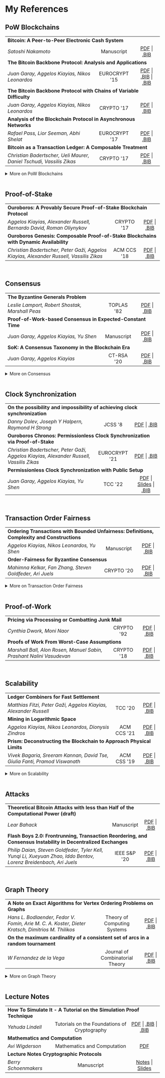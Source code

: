 # My References

## PoW Blockchains

<table>
<tr><td colspan="3"><strong>Bitcoin: A Peer-to-Peer Electronic Cash System</strong></td></tr>
<tr>
	<td><i>Satoshi Nakamoto</i></td>
	<td min-width="150" align="center">Manuscript</td>
	<td min-width="150" align="center"><a href="https://www.bitcoin.com/bitcoin.pdf" target="_blank" rel="noopener noreferrer">PDF</a> | <a href="bib/nakamoto2009bitcoin.bib" target="_blank" rel="noopener noreferrer" title="manuscript">.BIB</a></td>
</tr>
<tr><td colspan="3"><strong>The Bitcoin Backbone Protocol: Analysis and Applications</strong></td></tr>
<tr>
	<td><i>Juan Garay, Aggelos Kiayias, Nikos Leonardos</i></td>
	<td min-width="150" align="center">EUROCRYPT '15</td>
	<td min-width="150" align="center"><a href="https://eprint.iacr.org/2014/765.pdf" target="_blank" rel="noopener noreferrer">PDF</a> | <a href="bib/10.1007_978-3-662-46803-6_10.bib" target="_blank" rel="noopener noreferrer" title="conference paper">.BIB</a> | <a href="bib/cryptoeprint:2014_765.bib" target="_blank" rel="noopener noreferrer" title="eprint">.BIB</a></td>
</tr>
<tr><td colspan="3"><strong>The Bitcoin Backbone Protocol with Chains of Variable Difficulty</strong></td></tr>
<tr>
	<td><i>Juan Garay, Aggelos Kiayias, Nikos Leonardos</i></td>
	<td min-width="150" align="center">CRYPTO '17</td>
	<td min-width="150" align="center"><a href="https://eprint.iacr.org/2016/1048.pdf" target="_blank" rel="noopener noreferrer">PDF</a> | <a href="bib/10.1007_978-3-319-63688-7_10.bib" target="_blank" rel="noopener noreferrer" title="conference paper">.BIB</a></td>
</tr>
<tr><td colspan="3"><strong>Analysis of the Blockchain Protocol in Asynchronous Networks</strong></td></tr>
<tr>
	<td><i>Rafael Pass, Lior Seeman, Abhi Shelat</i></td>
	<td min-width="150" align="center">EUROCRYPT '17</td>
	<td min-width="150" align="center"><a href="https://eprint.iacr.org/2016/454.pdf" target="_blank" rel="noopener noreferrer">PDF</a> | <a href="bib/10.1007_978-3-319-56614-6_22.bib" target="_blank" rel="noopener noreferrer" title="conference paper">.BIB</a></td>
</tr>
<tr><td colspan="3"><strong>Bitcoin as a Transaction Ledger: A Composable Treatment</strong></td></tr>
<tr>
	<td><i>Christian Badertscher, Ueli Maurer, Daniel Tschudi, Vassilis Zikas</i></td>
	<td min-width="150" align="center">CRYPTO '17</td>
	<td min-width="150" align="center"><a href="https://eprint.iacr.org/2017/149.pdf" target="_blank" rel="noopener noreferrer">PDF</a> | <a href="bib/10.1007_978-3-319-63688-7_11.bib" target="_blank" rel="noopener noreferrer" title="conference paper">.BIB</a></td>
</tr>
</table>

<details>
<summary>More on PoW Blockchains</summary>
<table>
<tr><td colspan="3"><strong>How Does Nakamoto Set His Clock? Full Analysis of Nakamoto Consensus in Bounded-Delay Networks</strong></td></tr>
<tr>
	<td><i>Juan Garay, Aggelos Kiayias, Nikos Leonardos</i></td>
	<td min-width="150" align="center">Manuscript</td>
	<td min-width="150" align="center"><a href="https://eprint.iacr.org/2020/277.pdf" target="_blank" rel="noopener noreferrer">PDF</a> | <a href="bib/cryptoeprint:2020_277.bib" target="_blank" rel="noopener noreferrer" title="eprint">.BIB</a></td>
</tr>
</table>
</details>

<br />

## Proof-of-Stake

<table>
<tr><td colspan="3"><strong>Ouroboros: A Provably Secure Proof-of-Stake Blockchain Protocol</strong></td></tr>
<tr>
	<td><i>Aggelos Kiayias, Alexander Russell, Bernardo David, Roman Oliynykov</i></td>
	<td min-width="150" align="center">CRYPTO '17</td>
	<td min-width="150" align="center"><a href="https://eprint.iacr.org/2016/889.pdf" target="_blank" rel="noopener noreferrer">PDF</a> | <a href="bib/10.1007_978-3-319-63688-7_12.bib" target="_blank" rel="noopener noreferrer" title="conference paper">.BIB</a></td>
</tr>
<tr><td colspan="3"><strong>Ouroboros Genesis: Composable Proof-of-Stake Blockchains with Dynamic Availability</strong></td></tr>
<tr>
	<td><i>Christian Badertscher, Peter Gaži, Aggelos Kiayias, Alexander Russell, Vassilis Zikas</i></td>
	<td min-width="150" align="center">ACM CCS '18</td>
	<td min-width="150" align="center"><a href="https://eprint.iacr.org/2018/378.pdf" target="_blank" rel="noopener noreferrer">PDF</a> | <a href="bib/10.1145_3243734.3243848.bib" target="_blank" rel="noopener noreferrer" title="conference paper">.BIB</a></td>
</tr>
</table>

<br />

## Consensus

<table>
<tr><td colspan="3"><strong>The Byzantine Generals Problem</strong></td></tr>
<tr>
	<td><i>Leslie Lamport, Robert Shostak, Marshall Peas</i></td>
	<td min-width="150" align="center">TOPLAS '82</td>
	<td min-width="150" align="center"><a href="https://lamport.azurewebsites.net/pubs/byz.pdf" target="_blank" rel="noopener noreferrer">PDF</a> | <a href="bib/10.1145_357172.357176.bib" target="_blank" rel="noopener noreferrer" title="conference paper">.BIB</a></td>
</tr>
<tr><td colspan="3"><strong>Proof-of-Work-based Consensus in Expected-Constant Time</strong></td></tr>
<tr>
	<td><i>Juan Garay, Aggelos Kiayias, Yu Shen</i></td>
	<td min-width="150" align="center">Manuscript</td>
	<td min-width="150" align="center"><a href="https://eprint.iacr.org/2023/1663.pdf" target="_blank" rel="noopener noreferrer">PDF</a> | <a href="bib/cryptoeprint:2023_1663.bib" target="_blank" rel="noopener noreferrer" title="eprint">.BIB</a></td>
</tr>
<tr><td colspan="3"><strong>SoK: A Consensus Taxonomy in the Blockchain Era</strong></td></tr>
<tr>
	<td><i>Juan Garay, Aggelos Kiayias</i></td>
	<td min-width="150" align="center">CT-RSA '20</td>
	<td min-width="150" align="center"><a href="https://eprint.iacr.org/2018/754.pdf" target="_blank" rel="noopener noreferrer">PDF</a> | <a href="bib/10.1007_978-3-030-40186-3_13.bib" target="_blank" rel="noopener noreferrer" title="conference paper">.BIB</a></td>
</tr>
</table>

<details>
<summary>More on Consensus</summary>
<table>
<tr><td colspan="3"><strong>Sequential composition of protocols without simultaneous termination</strong></td></tr>
<tr>
	<td><i>Yehuda Lindell, Anna Lysyanskaya, Tal Rabin</i></td>
	<td min-width="150" align="center">PODC '02</td>
	<td min-width="150" align="center"><a href="https://dl.acm.org/doi/pdf/10.1145/571825.571859" target="_blank" rel="noopener noreferrer">PDF</a> | <a href="bib/10.1145_571825.571859.bib" target="_blank" rel="noopener noreferrer" title="conference paper">.BIB</a></td>
</tr>
</table>
</details>

<br />

## Clock Synchronization

<table>
<tr><td colspan="3"><strong>On the possibility and impossibility of achieving clock synchronization</strong></td></tr>
<tr>
	<td><i>Danny Dolev, Joseph Y Halpern, Raymond H Strong</i></td>
	<td min-width="150" align="center">JCSS '8</td>
	<td min-width="150" align="center"><a href="https://www.sciencedirect.com/science/article/pii/0022000086900280" target="_blank" rel="noopener noreferrer">PDF</a> | <a href="bib/10.5555_9128.9132.bib" target="_blank" rel="noopener noreferrer" title="conference paper">.BIB</a></td>
</tr>
<tr><td colspan="3"><strong>Ouroboros Chronos: Permissionless Clock Synchronization via Proof-of-Stake</strong></td></tr>
<tr>
	<td><i>Christian Badertscher, Peter Gaži, Aggelos Kiayias, Alexander Russell, Vassilis Zikas</i></td>
	<td min-width="150" align="center">EUROCRYPT '21</td>
	<td min-width="150" align="center"><a href="https://eprint.iacr.org/2019/838.pdf" target="_blank" rel="noopener noreferrer">PDF</a> | <a href="bib/10.1007_978-3-030-77883-5_14.bib" target="_blank" rel="noopener noreferrer" title="conference paper">.BIB</a></td>
</tr>
<tr><td colspan="3"><strong>Permissionless Clock Synchronization with Public Setup</strong></td></tr>
<tr>
	<td><i>Juan Garay, Aggelos Kiayias, Yu Shen</i></td>
	<td min-width="150" align="center">TCC '22</td>
	<td min-width="150" align="center"><a href="https://eprint.iacr.org/2022/1220.pdf" target="_blank" rel="noopener noreferrer">PDF</a> | <a href="https://github.com/InfiniteSynthesis/GKS-22-TCC-Slides/releases/latest" target="_blank" rel="noopener noreferrer">Slides</a> | <a href="bib/10.1007_978-3-031-22368-6_7.bib" target="_blank" rel="noopener noreferrer" title="conference paper">.BIB</a></td>
</tr>
</table>

<br />

## Transaction Order Fairness

<table>
<tr><td colspan="3"><strong>Ordering Transactions with Bounded Unfairness: Definitions, Complexity and Constructions</strong></td></tr>
<tr>
	<td><i>Aggelos Kiayias, Nikos Leonardos, Yu Shen</i></td>
	<td min-width="150" align="center">Manuscript</td>
	<td min-width="150" align="center"><a href="https://eprint.iacr.org/2023/1253.pdf" target="_blank" rel="noopener noreferrer">PDF</a> | <a href="bib/cryptoeprint:2023_1253.bib" target="_blank" rel="noopener noreferrer" title="conference paper">.BIB</a></td>
</tr>
<tr><td colspan="3"><strong>Order-Fairness for Byzantine Consensus</strong></td></tr>
<tr>
	<td><i>Mahimna Kelkar, Fan Zhang, Steven Goldfeder, Ari Juels</i></td>
	<td min-width="150" align="center">CRYPTO '20</td>
	<td min-width="150" align="center"><a href="https://eprint.iacr.org/2020/269.pdf" target="_blank" rel="noopener noreferrer">PDF</a> | <a href="bib/10.1007_978-3-030-56877-1_16.bib" target="_blank" rel="noopener noreferrer" title="conference paper">.BIB</a></td>
</tr>
</table>

<details>
<summary>More on Transaction Order Fairness</summary>
<table>
<tr><td colspan="3"><strong>Order-Fair Consensus in the Permissionless Setting</strong></td></tr>
<tr>
	<td><i>Mahimna Kelkar, Soubhik Deb, Sreeram Kannan</i></td>
	<td min-width="150" align="center">APKC '22</td>
	<td min-width="150" align="center"><a href="https://dl.acm.org/doi/pdf/10.1145/3494105.3526239" target="_blank" rel="noopener noreferrer">PDF</a> | <a href="bib/10.1145_3494105.3526239.bib" target="_blank" rel="noopener noreferrer" title="conference paper">.BIB</a></td>
</tr>
</table>
</details>

<br />

## Proof-of-Work

<table>
<tr><td colspan="3"><strong>Pricing via Processing or Combatting Junk Mail</strong></td></tr>
<tr>
	<td><i>Cynthia Dwork, Moni Naor</i></td>
	<td min-width="150" align="center">CRYPTO '92</td>
	<td min-width="150" align="center"><a href="https://web.cs.dal.ca/~abrodsky/7301/readings/DwNa93.pdf" target="_blank" rel="noopener noreferrer">PDF</a> | <a href="bib/10.1007_3-540-48071-4_10.bib" target="_blank" rel="noopener noreferrer" title="conference paper">.BIB</a></td>
</tr>
<tr><td colspan="3"><strong>Proofs of Work From Worst-Case Assumptions</strong></td></tr>
<tr>
	<td><i>Marshall Ball, Alon Rosen, Manuel Sabin, Prashant Nalini Vasudevan </i></td>
	<td min-width="150" align="center">CRYPTO '18</td>
	<td min-width="150" align="center"><a href="https://eprint.iacr.org/2018/559.pdf" target="_blank" rel="noopener noreferrer">PDF</a> | <a href="bib/10.1007_978-3-319-96884-1_26.bib" target="_blank" rel="noopener noreferrer" title="conference paper">.BIB</a></td>
</tr>
</table>

<br />

## Scalability

<table>
<tr><td colspan="3"><strong>Ledger Combiners for Fast Settlement</strong></td></tr>
<tr>
	<td><i>Matthias Fitzi, Peter Gaži, Aggelos Kiayias, Alexander Russell</i></td>
	<td min-width="150" align="center">TCC '20</td>
	<td min-width="150" align="center"><a href="https://eprint.iacr.org/2020/675.pdf" target="_blank" rel="noopener noreferrer">PDF</a> | <a href="bib/10.1007_978-3-030-64375-1_12.bib" target="_blank" rel="noopener noreferrer" title="conference paper">.BIB</a></td>
</tr>
<tr><td colspan="3"><strong>Mining in Logarithmic Space</strong></td></tr>
<tr>
	<td><i>Aggelos Kiayias, Nikos Leonardos, Dionysis Zindros</i></td>
	<td min-width="150" align="center">ACM CCS '21</td>
	<td min-width="150" align="center"><a href="https://eprint.iacr.org/2021/623.pdf" target="_blank" rel="noopener noreferrer">PDF</a> | <a href="bib/10.1145_3460120.3484784.bib" target="_blank" rel="noopener noreferrer" title="conference paper">.BIB</a></td>
</tr>
<tr><td colspan="3"><strong>Prism: Deconstructing the Blockchain to Approach Physical Limits</strong></td></tr>
<tr>
	<td><i>Vivek Bagaria, Sreeram Kannan, David Tse, Giulia Fanti, Pramod Viswanath</i></td>
	<td min-width="150" align="center">ACM CSS '19</td>
	<td min-width="150" align="center"><a href="https://arxiv.org/pdf/1810.08092.pdf" target="_blank" rel="noopener noreferrer">PDF</a> | <a href="bib/10.1145_3319535.3363213.bib" target="_blank" rel="noopener noreferrer" title="conference paper">.BIB</a></td>
</tr>
</table>

<details>
<summary>More on Scalability</summary>
<table>
<tr><td colspan="3"><strong>Parallel Chains: Improving Throughput and Latency of Blockchain Protocols via Parallel Composition</strong></td></tr>
<tr>
	<td><i>Matthias Fitzi, Peter Gaži, Aggelos Kiayias, Alexander Russell</i></td>
	<td min-width="150" align="center">Manuscript</td>
	<td min-width="150" align="center"><a href="https://eprint.iacr.org/2018/1119.pdf" target="_blank" rel="noopener noreferrer">PDF</a> | <a href="bib/cryptoeprint:2018_1119.bib" target="_blank" rel="noopener noreferrer" title="manuscript">.BIB</a></td>
</tr>
</table>
</details>

<br />

## Attacks

<table>
<tr><td colspan="3"><strong>Theoretical Bitcoin Attacks with less than Half of the Computational Power (draft)</strong></td></tr>
<tr>
	<td><i>Lear Bahack</i></td>
	<td min-width="150" align="center">Manuscript</td>
	<td min-width="150" align="center"><a href="https://eprint.iacr.org/2013/868.pdf" target="_blank" rel="noopener noreferrer">PDF</a> | <a href="bib/cryptoeprint:2013_868.bib" target="_blank" rel="noopener noreferrer" title="manuscript">.BIB</a></td>
</tr>
<tr><td colspan="3"><strong>Flash Boys 2.0: Frontrunning, Transaction Reordering, and Consensus Instability in Decentralized Exchanges</strong></td></tr>
<tr>
	<td><i>Philip Daian, Steven Goldfeder, Tyler Kell, Yunqi Li, Xueyuan Zhao, Iddo Bentov, Lorenz Breidenbach, Ari Juels</i></td>
	<td min-width="150" align="center">IEEE S&P '20</td>
	<td min-width="150" align="center"><a href="https://arxiv.org/pdf/1904.05234.pdf" target="_blank" rel="noopener noreferrer">PDF</a> | <a href="bib/10.1109_SP40000.2020.00040.bib" target="_blank" rel="noopener noreferrer" title="conference paper">.BIB</a></td>
</tr>
</table>

<br />

## Graph Theory

<table>
<tr><td colspan="3"><strong>A Note on Exact Algorithms for Vertex Ordering Problems on Graphs</strong></td></tr>
<tr>
	<td><i>Hans L. Bodlaender, Fedor V. Fomin, Arie M. C. A. Koster, Dieter Kratsch, Dimitrios M. Thilikos </i></td>
	<td min-width="150" align="center"> Theory of Computing Systems</td>
	<td min-width="150" align="center"><a href="https://link.springer.com/content/pdf/10.1007/s00224-011-9312-0.pdf" target="_blank" rel="noopener noreferrer">PDF</a> | <a href="bib/10.1007_s00224-011-9312-0.bib" target="_blank" rel="noopener noreferrer" title="journal paper">.BIB</a></td>
</tr>
<tr><td colspan="3"><strong>On the maximum cardinality of a consistent set of arcs in a random tournament</strong></td></tr>
<tr>
	<td><i>W Fernandez de la Vega</i></td>
	<td min-width="150" align="center">Journal of Combinatorial Theory</td>
	<td min-width="150" align="center"><a href="https://core.ac.uk/download/pdf/82194839.pdf" target="_blank" rel="noopener noreferrer">PDF</a> | <a href="bib/10.1016_0095-8956(83)90060-6.bib" target="_blank" rel="noopener noreferrer" title="journal paper">.BIB</a></td>
</tr>
</table>

<details>
<summary>More on Graph Theory</summary>
<table>
<tr><td colspan="3"><strong>Optimally ranking unrankable tournaments</strong></td></tr>
<tr>
	<td><i>J. Spencer</i></td>
	<td min-width="150" align="center"> Periodica Mathematica Hungarica</td>
	<td min-width="150" align="center"><a href="https://link.springer.com/content/pdf/10.1007/BF02017965.pdf" target="_blank" rel="noopener noreferrer">PDF</a> | <a href="bib/10.1007_BF02017965.bib" target="_blank" rel="noopener noreferrer" title="journal paper">.BIB</a></td>
</tr>
</table>
</details>

<br />

## Lecture Notes

<table>
<tr><td colspan="3"><strong>How To Simulate It - A Tutorial on the Simulation Proof Technique</strong></td></tr>
<tr>
	<td><i>Yehuda Lindell</i></td>
	<td min-width="150" align="center">Tutorials on the Foundations of Cryptography</td>
	<td min-width="150" align="center"><a href="https://eprint.iacr.org/2016/046.pdf" target="_blank" rel="noopener noreferrer">PDF</a> | <a href="bib/10.1007_978-3-319-57048-8_6.bib" target="_blank" rel="noopener noreferrer" title="conference paper">.BIB</a> | <a href="bib/cryptoeprint:2014_765.bib" target="_blank" rel="noopener noreferrer" title="eprint">.BIB</a></td>
</tr>
<tr><td colspan="3"><strong>Mathematics and Computation</strong></td></tr>
<tr>
	<td><i>Avi Wigderson</i></td>
	<td min-width="150" align="center">Mathematics and Computation</td>
	<td min-width="150" align="center"><a href="https://www.math.ias.edu/avi/book" target="_blank" rel="noopener noreferrer">PDF</a></td>
</tr>
<tr><td colspan="3"><strong>Lecture Notes Cryptographic Protocols</strong></td></tr>
<tr>
	<td><i>Berry Schoenmakers</i></td>
	<td min-width="150" align="center">Manuscript</td>
	<td min-width="150" align="center"><a href="https://www.win.tue.nl/~berry/CryptographicProtocols/LectureNotes.pdf" target="_blank" rel="noopener noreferrer">Notes</a> | <a href="https://www.win.tue.nl/~berry/CryptographicProtocols/LectureSlides.pdf" target="_blank" rel="noopener noreferrer">Slides</a></td>
</tr>
</table>

<br />



